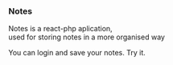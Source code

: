 
### Notes

Notes is a react-php aplication,<br/>
used for storing notes in a more organised way <br/>

You can login and save your notes. Try it.